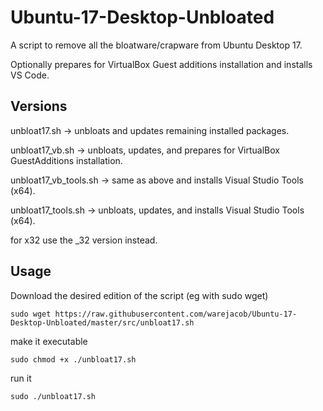 # Ubuntu-17-Desktop-Unbloated
A script to remove all the bloatware/crapware from Ubuntu Desktop 17. 

Optionally prepares for VirtualBox Guest additions installation and installs VS Code.

## Versions
unbloat17.sh -> unbloats and updates remaining installed packages.

unbloat17_vb.sh -> unbloats, updates, and prepares for VirtualBox GuestAdditions installation.

unbloat17_vb_tools.sh -> same as above and installs Visual Studio Tools (x64).

unbloat17_tools.sh -> unbloats, updates, and installs Visual Studio Tools (x64).

for x32 use the \_32 version instead.

## Usage
Download the desired edition of the script (eg with sudo wget)

    sudo wget https://raw.githubusercontent.com/warejacob/Ubuntu-17-Desktop-Unbloated/master/src/unbloat17.sh


make it executable 

    sudo chmod +x ./unbloat17.sh


run it

    sudo ./unbloat17.sh
